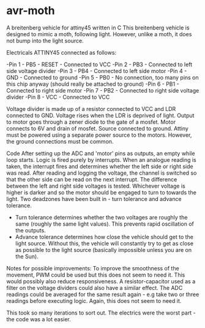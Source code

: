# avr-moth
A breitenberg vehicle for attiny45 written in C
This breitenberg vehicle is designed to mimic a moth, following light. However, unlike a moth, it does not bump into the light source.

Electricals
ATTINY45 connected as follows:

-Pin 1 - PB5 - RESET - Connected to VCC
-Pin 2 - PB3 - Connected to left side voltage divider
-Pin 3 - PB4 - Connected to left side motor
-Pin 4 - GND - Connected to ground
-Pin 5 - PB0 - No connection, too many pins on this chip anyway (should really be attached to ground)
-Pin 6 - PB1 - Connected to right side motor
-Pin 7 - PB2 - Connected to right side voltage divider
-Pin 8 - VCC - Connected to VCC

Voltage divider is made up of a resistor connected to VCC and LDR connected to GND. Voltage rises when the LDR is deprived of light.
Output to motor goes through a zener diode to the gate of a mosfet. Motor connects to 6V and drain of mosfet. Source connected to ground.
Attiny must be powered using a separate power source to the motors. However, the ground connections must be common.

Code
After setting up the ADC and 'motor' pins as outputs, an empty while loop starts. Logic is fired purely by interrupts. 
When an analogue reading is taken, the interrupt fires and determines whether the left side or right side was read.
After reading and logging the voltage, the channel is switched so that the other side can be read on the next interrupt.
The difference between the left and right side voltages is tested. Whichever voltage is higher is darker and so the motor should be engaged to turn to towards the light.
Two deadzones have been built in - turn tolerance and advance tolerance.
- Turn tolerance determines whether the two voltages are roughly the same (roughly the same light values). This prevents rapid oscillation of the outputs.
- Advance tolerance determines how close the vehicle should get to the light source. Without this, the vehicle will constantly try to get as close as possible to the light source (basically impossible unless you are on the Sun).

Notes for possible improvements:
To improve the smoothness of the movement, PWM could be used but this does not seem to need it. This would possibly also reduce responsiveness.
A resistor-capacitor used as a filter on the voltage dividers could also have a similar effect.
The ADC readings could be averaged for the same result again - e.g take two or three readings before executing logic. Again, this does not seem to need it.

This took so many iterations to sort out. The electrics were the worst part - the code was a lot easier.
